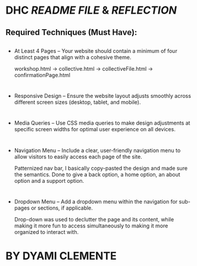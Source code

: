 # DHC *README FILE* & *REFLECTION*

## Required Techniques (Must Have):
##

- At Least 4 Pages – Your website should contain a minimum of four distinct pages that align with a cohesive theme.
    
    workshop.html -> collective.html -> collectiveFile.html -> confirmationPage.html
    #
- Responsive Design – Ensure the website layout adjusts smoothly across different screen sizes (desktop, tablet, and mobile).

    #
- Media Queries – Use CSS media queries to make design adjustments at specific screen widths for optimal user experience on all devices.

    #
- Navigation Menu – Include a clear, user-friendly navigation menu to allow visitors to easily access each page of the site.

    Patternized nav bar, I basically copy-pasted the design and made sure the semantics. Done to give a back option, a home option, an about option and a support option.
    #
- Dropdown Menu – Add a dropdown menu within the navigation for sub-pages or sections, if applicable.

    Drop-down was used to declutter the page and its content, while making it more fun to access simultaneously to 
    making it more organized to interact with.
    #

# BY DYAMI CLEMENTE


